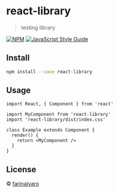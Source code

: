 # react-library

> testing library

[![NPM](https://img.shields.io/npm/v/react-library.svg)](https://www.npmjs.com/package/react-library) [![JavaScript Style Guide](https://img.shields.io/badge/code_style-standard-brightgreen.svg)](https://standardjs.com)

## Install

```bash
npm install --save react-library
```

## Usage

```tsx
import React, { Component } from 'react'

import MyComponent from 'react-library'
import 'react-library/dist/index.css'

class Example extends Component {
  render() {
    return <MyComponent />
  }
}
```

## License

 © [farinalvaro](https://github.com/farinalvaro)

